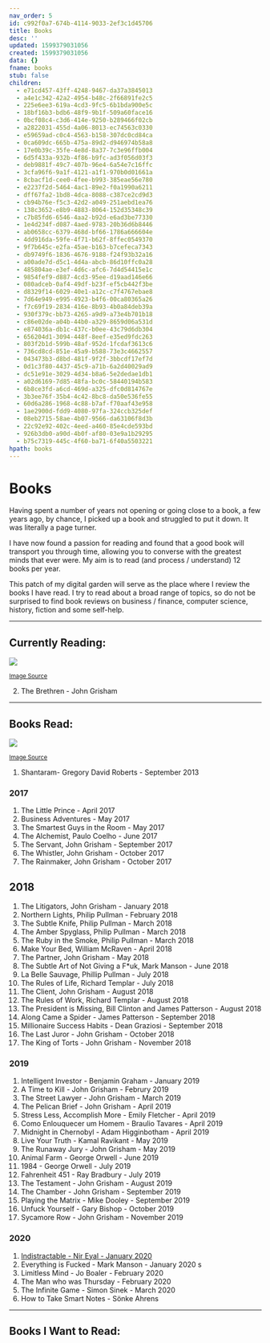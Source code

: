 ```yaml
---
nav_order: 5
id: c992f0a7-674b-4114-9033-2ef3c1d45706
title: Books
desc: ''
updated: 1599379031056
created: 1599379031056
data: {}
fname: books
stub: false
children:
  - e71cd457-43ff-4248-9467-da37a3845013
  - a4e1c342-42a2-4954-b48c-2f66891fe2c5
  - 225e6ee3-619a-4cd3-9fc5-6b1bda900e5c
  - 18bf16b3-bdb6-48f9-9b1f-509a60face16
  - 0bcf08c4-c3d6-414e-9250-b289466f02cb
  - a2822031-455d-4a06-8013-ec74563c0330
  - e59659ad-c0c4-4563-b158-307dc0cd84ca
  - 0ca609dc-665b-475a-89d2-d946974b58a8
  - 17e0b39c-35fe-4e8d-8a37-7c3e96ffb004
  - 6d5f433a-932b-4f86-b9fc-ad3f056d03f3
  - deb9881f-49c7-407b-96e4-6a54e7c16ffc
  - 3cfa96f6-9a1f-4121-a1f1-970b0d01661a
  - 8cbacf1d-cee0-4fee-b993-385eae56e780
  - e2237f2d-5464-4ac1-89e2-f0a1990a6211
  - dff67fa2-1bd8-4dca-8088-c387ce2cd9d3
  - cb94b76e-f5c3-42d2-a049-251aebd1ea76
  - 138c3652-e8b9-4883-8064-152d35348c39
  - c7b85fd6-6546-4aa2-b92d-e6ad3be77330
  - 1e4d234f-d087-4aed-9783-20b36d6b8446
  - ab0658cc-6379-468d-bf66-1786a666604e
  - 4dd916da-59fe-4f71-b62f-8ffec0549370
  - 9f7b645c-e2fa-45ae-b163-b7cefeca7343
  - db9749f6-1836-4676-9188-f24f93b32a16
  - a00ade7d-d5c1-4d4a-abcb-86d10ffc0a28
  - 485804ae-e3ef-4d6c-afc6-7d4d54415e1c
  - 9854fef9-d887-4cd3-95ee-d19aad146e66
  - 080adceb-0af4-49df-b23f-ef5cb442f3be
  - d8329f14-6029-40e1-a12c-c7f4767ebae8
  - 7d64e949-e995-4923-b4f6-00ca80365a26
  - f7c69f19-2834-416e-8b93-4b0a84deb39a
  - 930f379c-bb73-4265-a9d9-a73e4b701b18
  - c86e02de-a04b-44b0-a329-8659d06a531d
  - e874036a-db1c-437c-b0ee-43c79d6db304
  - 656204d1-3094-448f-8eef-e35ed9fdc263
  - 803f2b1d-599b-48af-952d-1fcdaf3613c6
  - 736cd8cd-851e-45a9-b588-73e3c4662557
  - 043473b3-d8bd-481f-9f2f-3bbcdf17ef7d
  - 0d1c3f80-4437-45c9-a71b-6a2d40029ad9
  - dc51e91e-3029-4d34-b8a6-5e2dedae1db1
  - a02d6169-7d85-48fa-bc0c-58440194b583
  - 6b8ce3fd-a6cd-469d-a325-dfc0d814767e
  - 3b3ee76f-35b4-4c42-8bc8-da50e536fe55
  - 60d6a286-1968-4c88-b7af-f70aaf43e958
  - 1ae2900d-fdd9-4080-97fa-324ccb325def
  - 08eb2715-58ae-4b07-9566-da63106f8d3b
  - 22c92e92-402c-4eed-a460-85e4cde593bd
  - 926b3db0-a90d-4b0f-af80-03e9a1b29295
  - b75c7319-445c-4f60-ba71-6f40a5503221
hpath: books
---
```

# Books

Having spent a number of years not opening or going close to a book, a few years ago, by chance, I picked up a book and struggled to put it down. It was literally a page turner.

I have now found a passion for reading and found that a good book will transport you through time, allowing you to converse with the greatest minds that ever were. My aim is to read (and process / understand) 12 books per year.

This patch of my digital garden will serve as the place where I review the books I have read. I try to read about a broad range of topics, so do not be surprised to find book reviews on business / finance, computer science, history, fiction and some self-help. 

* * *

## Currently Reading:

<img style="max-width: 400px;" src="https://images.unsplash.com/photo-1527554677374-236d3bc88a34?ixlib=rb-1.2.1&ixid=eyJhcHBfaWQiOjEyMDd9&auto=format&fit=crop&w=1267&q=80"/>  

<sup><a href="https://unsplash.com/photos/NN3bYSPU2tQ" target="_blank">Image Source</a></sup>

2. The Brethren - John Grisham

* * *

## Books Read:

<img style="max-width: 400px;" src="https://images.unsplash.com/photo-1524995997946-a1c2e315a42f?ixlib=rb-1.2.1&ixid=eyJhcHBfaWQiOjEyMDd9&auto=format&fit=crop&w=1350&q=80"/> 

<sup><a href="https://unsplash.com/photos/2JIvboGLeho" target="_blank">Image Source</a></sup>

1. Shantaram- Gregory David Roberts - September 2013

### 2017

1. The Little Prince - April 2017
2. Business Adventures - May 2017
3. The Smartest Guys in the Room -  May 2017
4. The Alchemist, Paulo Coelho -  June 2017
5. The Servant, John Grisham - September 2017
6. The Whistler, John Grisham - October 2017
7. The Rainmaker, John Grisham - October 2017

## 2018

1. The Litigators, John Grisham - January 2018
2. Northern Lights, Philip Pullman - February 2018
3. The Subtle Knife, Philip Pullman - March 2018
4. The Amber Spyglass, Philip Pullman - March 2018
5. The Ruby in the Smoke, Philip Pullman - March 2018
6. Make Your Bed, William McRaven - April 2018
7. The Partner, John Grisham - May 2018
8. The Subtle Art of Not Giving a F\*uk, Mark Manson - June 2018
9. La Belle Sauvage, Phillip Pullman - July 2018
10. The Rules of Life, Richard Templar - July 2018
11. The Client, John Grisham - August 2018
12. The Rules of Work, Richard Templar - August 2018
13. The President is Missing, Bill Clinton and James Patterson - August 2018
14. Along Came a Spider - James Patterson - September 2018
15. Millionaire Success Habits - Dean Graziosi - September 2018
16. The Last Juror - John Grisham - October 2018
17. The King of Torts - John Grisham - November 2018

### 2019

1. Intelligent Investor - Benjamin Graham - January 2019
2. A Time to Kill - John Grisham - Februry 2019
3. The Street Lawyer - John Grisham - March 2019
4. The Pelican Brief - John Grisham - April 2019
5. Stress Less, Accomplish More - Emily Fletcher - April 2019
6. Como Enlouquecer um Homem - Braulio Tavares - April 2019
7. Midnight in Chernobyl - Adam Higginbotham - April 2019
8. Live Your Truth - Kamal Ravikant - May 2019
9. The Runaway Jury - John Grisham - May 2019
10. Animal Farm - George Orwell - June 2019
11. 1984 - George Orwell - July 2019
12. Fahrenheit 451 - Ray Bradbury - July 2019
13. The Testament - John Grisham - August 2019
14. The Chamber - John Grisham - September 2019
15. Playing the Matrix - Mike Dooley - September 2019
16. Unfuck Yourself - Gary Bishop - October 2019 
17. Sycamore Row - John Grisham - November 2019

### 2020

1. [Indistractable - Nir Eyal - January 2020  ](17e0b39c-35fe-4e8d-8a37-7c3e96ffb004)
2. Everything is Fucked - Mark Manson - January 2020 s
3. Limitless Mind - Jo Boaler - February 2020 
4. The Man who was Thursday - February 2020
5. The Infinite Game - Simon Sinek - March 2020
6. How to Take Smart Notes - Sönke Ahrens

* * *

## Books I Want to Read:
